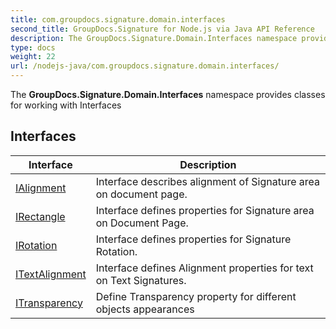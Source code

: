 ```yaml
---
title: com.groupdocs.signature.domain.interfaces
second_title: GroupDocs.Signature for Node.js via Java API Reference
description: The GroupDocs.Signature.Domain.Interfaces namespace provides classes for working with Interfaces
type: docs
weight: 22
url: /nodejs-java/com.groupdocs.signature.domain.interfaces/
---
```


The **GroupDocs.Signature.Domain.Interfaces** namespace provides classes for working with Interfaces


## Interfaces

| Interface | Description |
| --- | --- |
| [IAlignment](../com.groupdocs.signature.domain.interfaces/ialignment) | Interface describes alignment of Signature area on document page. |
| [IRectangle](../com.groupdocs.signature.domain.interfaces/irectangle) | Interface defines properties for Signature area on Document Page. |
| [IRotation](../com.groupdocs.signature.domain.interfaces/irotation) | Interface defines properties for Signature Rotation. |
| [ITextAlignment](../com.groupdocs.signature.domain.interfaces/itextalignment) | Interface defines Alignment properties for text on Text Signatures. |
| [ITransparency](../com.groupdocs.signature.domain.interfaces/itransparency) | Define Transparency property for different objects appearances |
